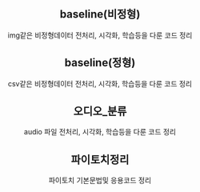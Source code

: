 <div align="center">
<h2>baseline(비정형)</h2>
img같은 비정형데이터 전처리, 시각화, 학습등을 다룬 코드 정리
</div>
<div align="center">
<h2>baseline(정형)</h2>
csv같은 비정형데이터 전처리, 시각화, 학습등을 다룬 코드 정리
</div>
<div align="center">
<h2>오디오_분류</h2>
audio 파일 전처리, 시각화, 학습등을 다룬 코드 정리
</div>
<div align="center">
<h2>파이토치정리</h2>
파이토치 기본문법및 응용코드 정리
</div>
